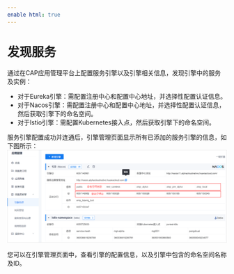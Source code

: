 ```yaml
---
enable html: true
---
```

# 发现服务

通过在CAP应用管理平台上配置服务引擎以及引擎相关信息，发现引擎中的服务及实例：
* 对于Eureka引擎：需配置注册中心和配置中心地址，并选择性配置认证信息。
* 对于Nacos引擎：需配置注册中心和配置中心地址，并选择性配置认证信息，然后获取引擎下的命名空间。
* 对于Istio引擎：需配置Kubernetes接入点，然后获取引擎下的命名空间。

服务引擎配置成功并连通后，引擎管理页面显示所有已添加的服务引擎的信息，如下图所示：       
![](fig/yinqing-list.png)                   

您可以在引擎管理页面中，查看引擎的配置信息，以及引擎中包含的命名空间名称及ID。